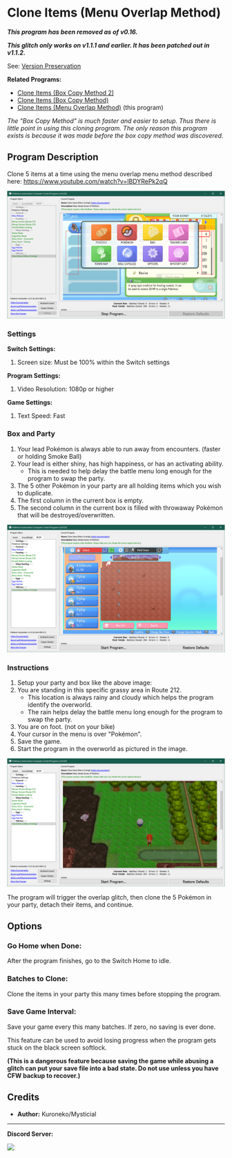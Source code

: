 # Clone Items (Menu Overlap Method)

***This program has been removed as of v0.16.***

***This glitch only works on v1.1.1 and earlier. It has been patched out in v1.1.2.***

See: [Version Preservation](VersionPreservation.md)

**Related Programs:**
- [Clone Items (Box Copy Method 2)](CloneItemsBoxCopy2.md)
- [Clone Items (Box Copy Method)](CloneItemsBoxCopy.md)
- [Clone Items (Menu Overlap Method)](CloneItemsMenuOverlap.md) (this program)

*The "Box Copy Method" is much faster and easier to setup. Thus there is little point in using this cloning program. The only reason this program exists is because it was made before the box copy method was discovered.*

## Program Description

Clone 5 items at a time using the menu overlap menu method described here: https://www.youtube.com/watch?v=IBDYRePk2qQ

<img src="images/CloneItemsMenuOverlap-0.png">

### Settings

**Switch Settings:**
1. Screen size: Must be 100% within the Switch settings

**Program Settings:**
1. Video Resolution: 1080p or higher

**Game Settings:**
1. Text Speed: Fast

### Box and Party

1. Your lead Pokémon is always able to run away from encounters. (faster or holding Smoke Ball)
2. Your lead is either shiny, has high happiness, or has an activating ability.
   - This is needed to help delay the battle menu long enough for the program to swap the party.
3. The 5 other Pokémon in your party are all holding items which you wish to duplicate.
4. The first column in the current box is empty.
5. The second column in the current box is filled with throwaway Pokémon that will be destroyed/overwritten.

<img src="images/CloneItemsMenuOverlap-2.png">

### Instructions

1. Setup your party and box like the above image:
2. You are standing in this specific grassy area in Route 212.
   - This location is always rainy and cloudy which helps the program identify the overworld.
   - The rain helps delay the battle menu long enough for the program to swap the party.
2. You are on foot. (not on your bike)
3. Your cursor in the menu is over "Pokémon".
4. Save the game.
5. Start the program in the overworld as pictured in the image.

<img src="images/CloneItemsMenuOverlap-1.png">

The program will trigger the overlap glitch, then clone the 5 Pokémon in your party, detach their items, and continue.


## Options

### Go Home when Done:

After the program finishes, go to the Switch Home to idle.

### Batches to Clone:

Clone the items in your party this many times before stopping the program.

### Save Game Interval:

Save your game every this many batches. If zero, no saving is ever done.

This feature can be used to avoid losing progress when the program gets stuck on the black screen softlock.

**(This is a dangerous feature because saving the game while abusing a glitch can put your save file into a bad state. Do not use unless you have CFW backup to recover.)**


## Credits

- **Author:** Kuroneko/Mysticial



<hr>

**Discord Server:** 

[<img src="https://canary.discordapp.com/api/guilds/695809740428673034/widget.png?style=banner2">](https://discord.gg/cQ4gWxN)

